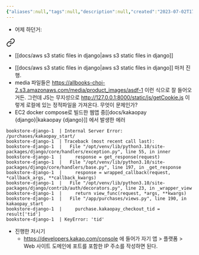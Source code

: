 ```yaml
---
{"aliases":null,"tags":null,"description":null,"created":"2023-07-02T17:58:39","updated":"2023-07-15T21:30:21","title":"20230702 book-project","dg-publish":true,"permalink":"/docs/20230702 book-project/","dgPassFrontmatter":true}
---
```


- 어제 하던거: 
<div class="transclusion internal-embed is-loaded"><a class="markdown-embed-link" href="/docs/20230701-book-project/#w5jgh9" aria-label="Open link"><svg xmlns="http://www.w3.org/2000/svg" width="24" height="24" viewBox="0 0 24 24" fill="none" stroke="currentColor" stroke-width="2" stroke-linecap="round" stroke-linejoin="round" class="svg-icon lucide-link"><path d="M10 13a5 5 0 0 0 7.54.54l3-3a5 5 0 0 0-7.07-7.07l-1.72 1.71"></path><path d="M14 11a5 5 0 0 0-7.54-.54l-3 3a5 5 0 0 0 7.07 7.07l1.71-1.71"></path></svg></a><div class="markdown-embed">



- [[docs/aws s3 static files in django\|aws s3 static files in django]] 

</div></div>

- [[docs/aws s3 static files in django\|aws s3 static files in django]] 마저 진행.
- media 파일들은 https://allbooks-choi-2.s3.amazonaws.com/media/product_images/asdf-1 이런 식으로 잘 들어오거든. 그런데 JS는 무지성으로 http://127.0.0.1:8000/static/js/getCookie.js 이렇게 로컬에 있는 정적파일을 가져온다. 무엇이 문제인가?
- EC2 docker compose로 빌드한 웹앱 중[[docs/kakaopay {django}\|kakaopay {django}]] 에서 발생한 에러

```
bookstore-django-1  | Internal Server Error: /purchases/kakaopay_start/
bookstore-django-1  | Traceback (most recent call last):
bookstore-django-1  |   File "/opt/venv/lib/python3.10/site-packages/django/core/handlers/exception.py", line 55, in inner
bookstore-django-1  |     response = get_response(request)
bookstore-django-1  |   File "/opt/venv/lib/python3.10/site-packages/django/core/handlers/base.py", line 197, in _get_response
bookstore-django-1  |     response = wrapped_callback(request, *callback_args, **callback_kwargs)
bookstore-django-1  |   File "/opt/venv/lib/python3.10/site-packages/django/contrib/auth/decorators.py", line 23, in _wrapper_view
bookstore-django-1  |     return view_func(request, *args, **kwargs)
bookstore-django-1  |   File "/app/purchases/views.py", line 190, in kakaopay_start
bookstore-django-1  |     purchase.kakaopay_checkout_tid = result['tid']
bookstore-django-1  | KeyError: 'tid'
```

- 진행한 저시기
	- https://developers.kakao.com/console 에 들어가 자기 앱 > 플랫폼 > Web  사이트 도메인에 포트를 포함한 IP 주소를 작성하면 된다.
